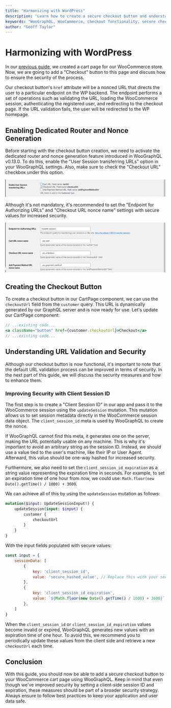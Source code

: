 ```yaml
---
title: "Harmonizing with WordPress"
description: "Learn how to create a secure checkout button and understand the security behind the URL validation."
keywords: "WooGraphQL, WooCommerce, checkout functionality, secure checkout, session transferring URLs, nonce generation, session meta, URL validation, Client Session ID, UpdateSession mutation, GraphQL, cart page, WordPress, frontend security"
author: "Geoff Taylor"
---
```


# Harmonizing with WordPress

In our [previous guide](using-cart-data.md), we created a cart page for our WooCommerce store. Now, we are going to add a "Checkout" button to this page and discuss how to ensure the security of the process.

Our checkout button's `href` attribute will be a nonced URL that directs the user to a particular endpoint on the WP backend. The endpoint performs a set of operations such as validating the URL, loading the WooCommerce session, authenticating the registered user, and redirecting to the checkout page. If the URL validation fails, the user will be redirected to the WP homepage.

## Enabling Dedicated Router and Nonce Generation

Before starting with the checkout button creation, we need to activate the dedicated router and nonce generation feature introduced in WooGraphQL v0.13.0. To do this, enable the "User Session transferring URLs" option in your WooGraphQL settings. Also, make sure to check the "Checkout URL" checkbox under this option.

![Enable User Session Transferring URLs Setting Screenshot](images/enable-user-session-transferring-urls-setting-screenshot.png)

Although it's not mandatory, it's recommended to set the "Endpoint for Authorizing URLs" and "Checkout URL nonce name" settings with secure values for increased security.

![Authorizing URLs endpoint and Checkout URL Nonce name settings screenshot](images/auth-endpoint-and-checkout-nonce-name-settings-screenshot.png)

## Creating the Checkout Button

To create a checkout button in our CartPage component, we can use the `checkoutUrl` field from the `customer` query. This URL is dynamically generated by our GraphQL server and is now ready for use. Let's update our CartPage component:

```jsx
// ...existing code...
<a className="button" href={customer.checkoutUrl}>Checkout</a>
// ...existing code...
```

## Understanding URL Validation and Security

Although our checkout button is now functional, it's important to note that the default URL validation process can be improved in terms of security. In the next part of this guide, we will discuss the security measures and how to enhance them.

### Improving Security with Client Session ID

The first step is to create a "Client Session ID" in our app and pass it to the WooCommerce session using the `updateSession` mutation. This mutation allows us to set session metadata directly in the WooCommerce session data object. The `client_session_id` meta is used by WooGraphQL to create the nonce.

If WooGraphQL cannot find this meta, it generates one on the server, making the URL potentially usable on any machine. This is why it's important to avoid an arbitrary string as the session ID. Instead, we should use a value tied to the user's machine, like their IP or User Agent. Afterward, this value should be one-way hashed for increased security.

Furthermore, we also need to set the `client_session_id_expiration` as a string value representing the expiration time in seconds. For example, to set an expiration time of one hour from now, we could use: `Math.floor(new Date().getTime() / 1000) + 3600`.

We can achieve all of this by using the `updateSession` mutation as follows:

```graphql
mutation($input: UpdateSessionInput!) {
    updateSession(input: $input) {
        customer {
            checkoutUrl
        }
    }
}
```

With the input fields populated with secure values:

```js
const input = {
    sessionData: [
        {
            key: 'client_session_id',
            value: 'secure_hashed_value', // Replace this with your secure hashed value.
        },
        {
            key: 'client_session_id_expiration',
            value: `${Math.floor(new Date().getTime() / 1000) + 3600}`,
        },
    ]
}
```

When the `client_session_id` or `client_session_id_expiration` values become invalid or expired, WooGraphQL generates new values with an expiration time of one hour. To avoid this, we recommend you to periodically update these values from the client side and retrieve a new `checkoutUrl` each time.

## Conclusion

With this guide, you should now be able to add a secure checkout button to your WooCommerce cart page using WooGraphQL. Keep in mind that even though we've improved security by setting a client-side session ID and expiration, these measures should be part of a broader security strategy. Always ensure to follow best practices to keep your application and user data safe.